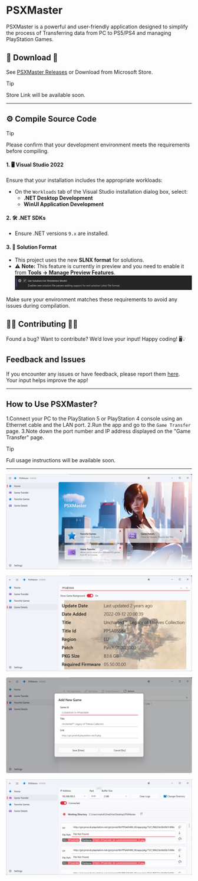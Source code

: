 # PSXMaster
 PSXMaster is a powerful and user-friendly application designed to simplify the process of Transferring data from PC to PS5/PS4 and managing PlayStation Games.

## 🚀 Download 🚀

See [PSXMaster Releases](https://github.com/ghost1372/PSXMaster/releases) or Download from Microsoft Store.

> [!TIP]
> Store Link will be available soon.

---

## ⚙️ Compile Source Code

> [!TIP]
> Please confirm that your development environment meets the requirements before compiling.

#### 1. 🖥️ Visual Studio 2022 
Ensure that your installation includes the appropriate workloads:  
- On the `Workloads` tab of the Visual Studio installation dialog box, select:  
  - **.NET Desktop Development**  
  - **WinUI Application Development**  

#### 2. 🛠️ .NET SDKs  
- Ensure .NET versions `9.x` are installed.

#### 3. 📂 Solution Format  
- This project uses the new **SLNX format** for solutions.
- ⚠️ **Note:** This feature is currently in preview and you need to enable it from **Tools -> Manage Preview Features**.
![DevWinUI](https://raw.githubusercontent.com/Ghost1372/DevWinUI-Resources/refs/heads/main/DevWinUI-Docs/SLNX.png)

Make sure your environment matches these requirements to avoid any issues during compilation.

## 🧑‍💻 Contributing 🧑‍💻
Found a bug? Want to contribute? We’d love your input!
Happy coding! 🖥️💡

## Feedback and Issues
If you encounter any issues or have feedback, please report them [here](https://github.com/ghost1372/PSXMaster/issues). Your input helps improve the app!

---

## How to Use PSXMaster?
1.Connect your PC to the PlayStation 5 or PlayStation 4 console using an Ethernet cable and the LAN port.
2.Run the app and go to the `Game Transfer` page.
3.Note down the port number and IP address displayed on the "Game Transfer" page.

> [!TIP]
> Full usage instructions will be available soon.

---

 ![PSXMaster](https://raw.githubusercontent.com/Ghost1372/App-Resources/refs/heads/main/PSXMaster/1.png)

 ![PSXMaster](https://raw.githubusercontent.com/Ghost1372/App-Resources/refs/heads/main/PSXMaster/2.png)

 ![PSXMaster](https://raw.githubusercontent.com/Ghost1372/App-Resources/refs/heads/main/PSXMaster/3.png)

 ![PSXMaster](https://raw.githubusercontent.com/Ghost1372/App-Resources/refs/heads/main/PSXMaster/4.png)
